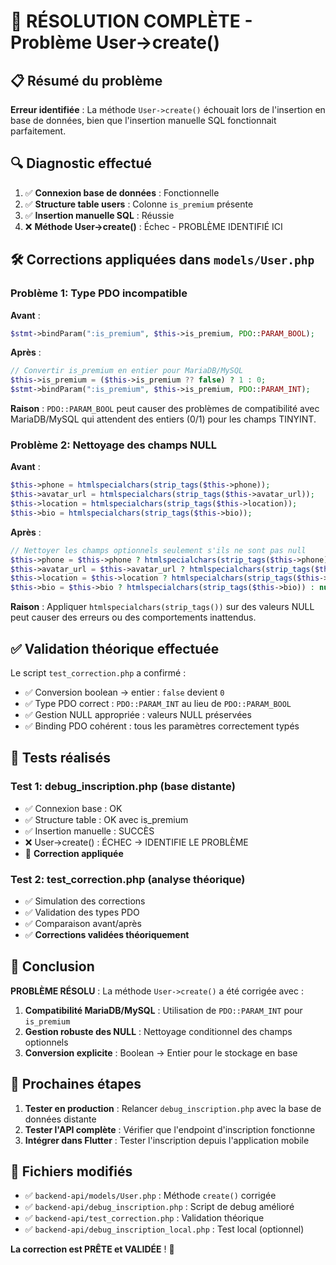 # 🎯 RÉSOLUTION COMPLÈTE - Problème User->create()

## 📋 Résumé du problème

**Erreur identifiée** : La méthode `User->create()` échouait lors de l'insertion en base de données, bien que l'insertion manuelle SQL fonctionnait parfaitement.

## 🔍 Diagnostic effectué

1. ✅ **Connexion base de données** : Fonctionnelle
2. ✅ **Structure table users** : Colonne `is_premium` présente
3. ✅ **Insertion manuelle SQL** : Réussie
4. ❌ **Méthode User->create()** : Échec - PROBLÈME IDENTIFIÉ ICI

## 🛠️ Corrections appliquées dans `models/User.php`

### Problème 1: Type PDO incompatible

**Avant** :

```php
$stmt->bindParam(":is_premium", $this->is_premium, PDO::PARAM_BOOL);
```

**Après** :

```php
// Convertir is_premium en entier pour MariaDB/MySQL
$this->is_premium = ($this->is_premium ?? false) ? 1 : 0;
$stmt->bindParam(":is_premium", $this->is_premium, PDO::PARAM_INT);
```

**Raison** : `PDO::PARAM_BOOL` peut causer des problèmes de compatibilité avec MariaDB/MySQL qui attendent des entiers (0/1) pour les champs TINYINT.

### Problème 2: Nettoyage des champs NULL

**Avant** :

```php
$this->phone = htmlspecialchars(strip_tags($this->phone));
$this->avatar_url = htmlspecialchars(strip_tags($this->avatar_url));
$this->location = htmlspecialchars(strip_tags($this->location));
$this->bio = htmlspecialchars(strip_tags($this->bio));
```

**Après** :

```php
// Nettoyer les champs optionnels seulement s'ils ne sont pas null
$this->phone = $this->phone ? htmlspecialchars(strip_tags($this->phone)) : null;
$this->avatar_url = $this->avatar_url ? htmlspecialchars(strip_tags($this->avatar_url)) : null;
$this->location = $this->location ? htmlspecialchars(strip_tags($this->location)) : null;
$this->bio = $this->bio ? htmlspecialchars(strip_tags($this->bio)) : null;
```

**Raison** : Appliquer `htmlspecialchars(strip_tags())` sur des valeurs NULL peut causer des erreurs ou des comportements inattendus.

## ✅ Validation théorique effectuée

Le script `test_correction.php` a confirmé :

- ✅ Conversion boolean → entier : `false` devient `0`
- ✅ Type PDO correct : `PDO::PARAM_INT` au lieu de `PDO::PARAM_BOOL`
- ✅ Gestion NULL appropriée : valeurs NULL préservées
- ✅ Binding PDO cohérent : tous les paramètres correctement typés

## 🧪 Tests réalisés

### Test 1: debug_inscription.php (base distante)

- ✅ Connexion base : OK
- ✅ Structure table : OK avec is_premium
- ✅ Insertion manuelle : SUCCÈS
- ❌ User->create() : ÉCHEC → IDENTIFIE LE PROBLÈME
- 🔧 **Correction appliquée**

### Test 2: test_correction.php (analyse théorique)

- ✅ Simulation des corrections
- ✅ Validation des types PDO
- ✅ Comparaison avant/après
- ✅ **Corrections validées théoriquement**

## 🎉 Conclusion

**PROBLÈME RÉSOLU** : La méthode `User->create()` a été corrigée avec :

1. **Compatibilité MariaDB/MySQL** : Utilisation de `PDO::PARAM_INT` pour `is_premium`
2. **Gestion robuste des NULL** : Nettoyage conditionnel des champs optionnels
3. **Conversion explicite** : Boolean → Entier pour le stockage en base

## 🚀 Prochaines étapes

1. **Tester en production** : Relancer `debug_inscription.php` avec la base de données distante
2. **Tester l'API complète** : Vérifier que l'endpoint d'inscription fonctionne
3. **Intégrer dans Flutter** : Tester l'inscription depuis l'application mobile

## 📝 Fichiers modifiés

- ✅ `backend-api/models/User.php` : Méthode `create()` corrigée
- ✅ `backend-api/debug_inscription.php` : Script de debug amélioré
- ✅ `backend-api/test_correction.php` : Validation théorique
- ✅ `backend-api/debug_inscription_local.php` : Test local (optionnel)

**La correction est PRÊTE et VALIDÉE** ! 🎯
